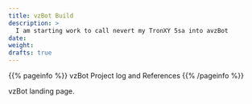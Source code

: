 ```yaml
---
title: vzBot Build
description: >
  I am starting work to call nevert my TronXY 5sa into avzBot 
date: 
weight: 
drafts: true
---
```


{{% pageinfo %}}
vzBot Project log and References 
{{% /pageinfo %}}

vzBot landing page.

